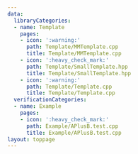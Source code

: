 ```yaml
---
data:
  libraryCategories:
  - name: Template
    pages:
    - icon: ':warning:'
      path: Template/MMTemplate.cpp
      title: Template/MMTemplate.cpp
    - icon: ':heavy_check_mark:'
      path: Template/SmallTemplate.hpp
      title: Template/SmallTemplate.hpp
    - icon: ':warning:'
      path: Template/Template.cpp
      title: Template/Template.cpp
  verificationCategories:
  - name: Example
    pages:
    - icon: ':heavy_check_mark:'
      path: Example/APlusB.test.cpp
      title: Example/APlusB.test.cpp
layout: toppage
---
```

